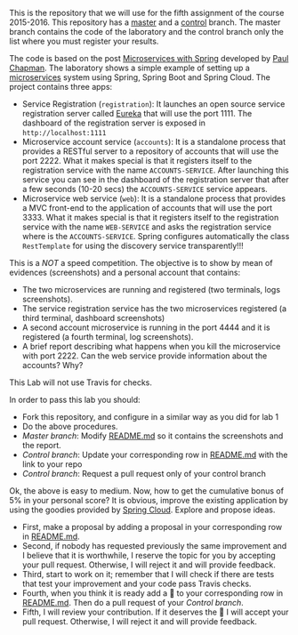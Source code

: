 This is the repository that we will use for the fifth assignment of the course 2015-2016. This repository has a [master](/UNIZAR-30246-WebEngineering/Laboratory-6-microservices/tree/master) and a [control](/UNIZAR-30246-WebEngineering/Laboratory-6-microservices/tree/control) branch. The master branch contains the code of the laboratory and the control branch only the list where you must register your results. 

The code is based on the post [Microservices with Spring](https://spring.io/blog/2015/07/14/microservices-with-spring) developed by [Paul Chapman](https://spring.io/team/pchapman). The laboratory shows a simple example of setting up a [microservices](http://martinfowler.com/articles/microservices.html) system using Spring, Spring Boot and Spring Cloud. The project contains three apps:
* Service Registration (`registration`): It launches an open source service registration server called [Eureka](https://github.com/Netflix/eureka) that will use the port 1111. The dashboard of the registration server is exposed in `http://localhost:1111`
* Microservice account service (`accounts`): It is a standalone process that provides a RESTful server to a repository of accounts that will use the port 2222. What it makes special is that it registers itself to the registration service with the name `ACCOUNTS-SERVICE`. After launching this service you can see in the dashboard of the registration server that after a few seconds (10-20 secs) the  `ACCOUNTS-SERVICE` service appears.
* Microservice web service (`web`): It is a standalone process that provides a MVC front-end to the application of accounts that will use the port 3333. What it makes special is that it registers itself to the registration service with the name `WEB-SERVICE` and asks the registration service where is the `ACCOUNTS-SERVICE`. Spring configures automatically the class  `RestTemplate` for using the discovery service transparently!!!

This is a *NOT* a speed competition. The objective is to show by mean of evidences (screenshots) and a personal account that contains:
* The two microservices are running and registered (two terminals, logs screenshots).
* The service registration service has the two microservices registered (a third terminal, dashboard screenshots)
* A second account microservice is running in the port 4444 and it is registered (a fourth terminal, log screenshots).
* A brief report describing what happens when you kill the microservice with port 2222. Can the web service provide information about the accounts? Why?

This Lab will not use Travis for checks. 

In order to pass this lab you should:
- Fork this repository, and configure in a similar way as you did for lab 1
- Do the above procedures.
- _Master branch_: Modify [README.md](/UNIZAR-30246-WebEngineering/Laboratory-6-microservices/tree/master/README.md) so it contains the screenshots and the report. 
- _Control branch_: Update your corresponding row in [README.md](/UNIZAR-30246-WebEngineering/Laboratory-6-microservices/tree/control/README.md) with the link to your repo
- _Control branch_: Request a pull request only of your control branch

Ok, the above is easy to medium. Now, how to get the cumulative bonus of 5% in your personal score? It is obvious, improve the existing application by using the goodies provided by [Spring Cloud](http://projects.spring.io/spring-cloud/). Explore and propose ideas. 
- First, make a proposal by adding a proposal in your corresponding row in [README.md](/UNIZAR-30246-WebEngineering/Laboratory-6-microservices/tree/control/README.md). 
- Second, if nobody has requested previously the same improvement and I believe that it is worthwhile, I reserve the topic for you by accepting your pull request. Otherwise, I will reject it and will provide feedback.
- Third, start to work on it; remember that I will check if there are tests that test your improvement and your code pass Travis checks.
- Fourth, when you think it is ready add a :gift: to your corresponding row in [README.md](/UNIZAR-30246-WebEngineering/Laboratory-6-microservices/tree/control/README.md). Then do a pull request of your _Control branch_.
- Fifth, I will review your contribution. If it deserves the :gift: I will accept your pull request. Otherwise, I will reject it and will provide feedback.

 